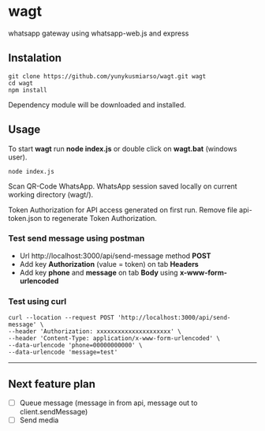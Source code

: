 # wagt

whatsapp gateway using whatsapp-web.js and express

## Instalation

```
git clone https://github.com/yunykusmiarso/wagt.git wagt
cd wagt
npm install
```

Dependency module will be downloaded and installed.

## Usage

To start **wagt** run **node index.js** or double click on **wagt.bat** (windows user).

```
node index.js
```

Scan QR-Code WhatsApp. WhatsApp session saved locally on current working directory (wagt/).

Token Authorization for API access generated on first run. Remove file api-token.json to regenerate Token Authorization.

### Test send message using postman

- Url http://localhost:3000/api/send-message method **POST**
- Add key **Authorization** (value = token) on tab **Headers**
- Add key **phone** and **message** on tab **Body** using **x-www-form-urlencoded**

### Test using curl

```
curl --location --request POST 'http://localhost:3000/api/send-message' \
--header 'Authorization: xxxxxxxxxxxxxxxxxxxxx' \
--header 'Content-Type: application/x-www-form-urlencoded' \
--data-urlencode 'phone=00000000000' \
--data-urlencode 'message=test'
```

---

## Next feature plan

- [ ] Queue message (message in from api, message out to client.sendMessage)
- [ ] Send media
